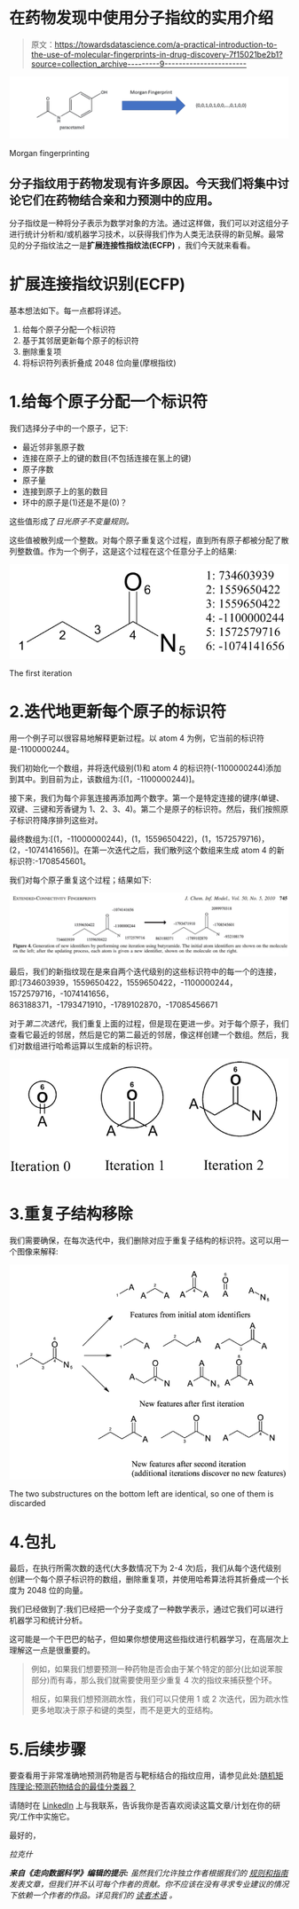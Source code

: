 # 在药物发现中使用分子指纹的实用介绍

> 原文：<https://towardsdatascience.com/a-practical-introduction-to-the-use-of-molecular-fingerprints-in-drug-discovery-7f15021be2b1?source=collection_archive---------9----------------------->

![](img/bea8a858df577167946ab57d70cbe4ed.png)

Morgan fingerprinting

## 分子指纹用于药物发现有许多原因。今天我们将集中讨论它们在药物结合亲和力预测中的应用。

分子指纹是一种将分子表示为数学对象的方法。通过这样做，我们可以对这组分子进行统计分析和/或机器学习技术，以获得我们作为人类无法获得的新见解。最常见的分子指纹法之一是**扩展连接性指纹法(ECFP)** ，我们今天就来看看。

# **扩展连接指纹识别(ECFP)**

基本想法如下。每一点都将详述。

1.  给每个原子分配一个标识符
2.  基于其邻居更新每个原子的标识符
3.  删除重复项
4.  将标识符列表折叠成 2048 位向量(摩根指纹)

# 1.给每个原子分配一个标识符

我们选择分子中的一个原子，记下:

*   最近邻非氢原子数
*   连接在原子上的键的数目(不包括连接在氢上的键)
*   原子序数
*   原子量
*   连接到原子上的氢的数目
*   环中的原子是(1)还是不是(0)？

这些值形成了*日光原子不变量规则。*

这些值被散列成一个整数。对每个原子重复这个过程，直到所有原子都被分配了散列整数值。作为一个例子，这是这个过程在这个任意分子上的结果:

![](img/ed8b4eca652728057ae3786be7f0b2cf.png)

The first iteration

# 2.迭代地更新每个原子的标识符

用一个例子可以很容易地解释更新过程。以 atom 4 为例，它当前的标识符是-1100000244。

我们初始化一个数组，并将迭代级别(1)和 atom 4 的标识符(-1100000244)添加到其中。到目前为止，该数组为:[(1，-1100000244)]。

接下来，我们为每个非氢连接再添加两个数字。第一个是特定连接的键序(单键、双键、三键和芳香键为 1、2、3、4)。第二个是原子的标识符。然后，我们按照原子标识符降序排列这些对。

最终数组为:[(1，-11000000244)，(1，1559650422)，(1，1572579716)，(2，-1074141656)]。在第一次迭代之后，我们散列这个数组来生成 atom 4 的新标识符:-1708545601。

我们对每个原子重复这个过程；结果如下:

![](img/4fab943224b9e492da53bf443ffadc48.png)

最后，我们的新指纹现在是来自两个迭代级别的这些标识符中的每一个的连接，即:[734603939，1559650422，1559650422，-1100000244，1572579716，-1074141656，863188371，-1793471910，-1789102870，-17085456671

对于*第二次迭代*，我们重复上面的过程，但是现在更进一步。对于每个原子，我们查看它最近的邻居，然后是它的第二最近的邻居，像这样创建一个数组。然后，我们对数组进行哈希运算以生成新的标识符。

![](img/2cc08e82734d282c70834d6336d87cef.png)

# 3.重复子结构移除

我们需要确保，在每次迭代中，我们删除对应于重复子结构的标识符。这可以用一个图像来解释:

![](img/3f0f7687ed736b62b32709d432746261.png)

The two substructures on the bottom left are identical, so one of them is discarded

# 4.包扎

最后，在执行所需次数的迭代(大多数情况下为 2-4 次)后，我们从每个迭代级别创建一个每个原子标识符的数组，删除重复项，并使用哈希算法将其折叠成一个长度为 2048 位的向量。

我们已经做到了:我们已经把一个分子变成了一种数学表示，通过它我们可以进行机器学习和统计分析。

这可能是一个干巴巴的帖子，但如果你想使用这些指纹进行机器学习，在高层次上理解这一点是很重要的。

> 例如，如果我们想要预测一种药物是否会由于某个特定的部分(比如说苯胺部分)而有毒，那么我们就需要使用至少重复 4 次的指纹来捕获整个环。
> 
> 相反，如果我们想预测疏水性，我们可以只使用 1 或 2 次迭代，因为疏水性更多地取决于原子和键的类型，而不是更大的亚结构。

# 5.后续步骤

要查看用于非常准确地预测药物是否与靶标结合的指纹应用，请参见此处:[随机矩阵理论:预测药物结合的最佳分类器？](https://medium.com/@lakshaithani/random-matrix-theory-the-best-classifier-for-prediction-of-drug-binding-f82613fb48ed)

请随时在 [LinkedIn](https://www.linkedin.com/in/laksh-aithani-7b0451148/) 上与我联系，告诉我你是否喜欢阅读这篇文章/计划在你的研究/工作中实施它。

最好的，

*拉克什*

***来自《走向数据科学》编辑的提示:*** *虽然我们允许独立作者根据我们的* [*规则和指南*](/questions-96667b06af5) *发表文章，但我们并不认可每个作者的贡献。你不应该在没有寻求专业建议的情况下依赖一个作者的作品。详见我们的* [*读者术语*](/readers-terms-b5d780a700a4) *。*